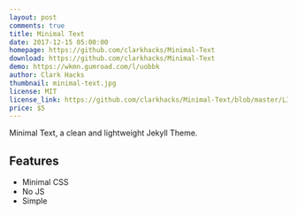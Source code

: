 ```yaml
---
layout: post
comments: true
title: Minimal Text
date: 2017-12-15 05:00:00
homepage: https://github.com/clarkhacks/Minimal-Text
download: https://github.com/clarkhacks/Minimal-Text
demo: https://wkmn.gumroad.com/l/uobbk
author: Clark Hacks
thumbnail: minimal-text.jpg
license: MIT
license_link: https://github.com/clarkhacks/Minimal-Text/blob/master/LICENSE
price: $5
---
```


Minimal Text, a clean and lightweight Jekyll Theme.

## Features

* Minimal CSS
* No JS
* Simple
